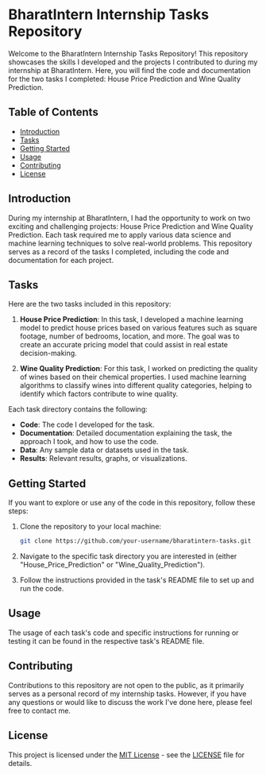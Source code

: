 # BharatIntern Internship Tasks Repository

Welcome to the BharatIntern Internship Tasks Repository! This repository showcases the skills I developed and the projects I contributed to during my internship at BharatIntern. Here, you will find the code and documentation for the two tasks I completed: House Price Prediction and Wine Quality Prediction.

## Table of Contents

- [Introduction](#introduction)
- [Tasks](#tasks)
- [Getting Started](#getting-started)
- [Usage](#usage)
- [Contributing](#contributing)
- [License](#license)

## Introduction

During my internship at BharatIntern, I had the opportunity to work on two exciting and challenging projects: House Price Prediction and Wine Quality Prediction. Each task required me to apply various data science and machine learning techniques to solve real-world problems. This repository serves as a record of the tasks I completed, including the code and documentation for each project.

## Tasks

Here are the two tasks included in this repository:

1. **House Price Prediction**: In this task, I developed a machine learning model to predict house prices based on various features such as square footage, number of bedrooms, location, and more. The goal was to create an accurate pricing model that could assist in real estate decision-making.

2. **Wine Quality Prediction**: For this task, I worked on predicting the quality of wines based on their chemical properties. I used machine learning algorithms to classify wines into different quality categories, helping to identify which factors contribute to wine quality.

Each task directory contains the following:

- **Code**: The code I developed for the task.
- **Documentation**: Detailed documentation explaining the task, the approach I took, and how to use the code.
- **Data**: Any sample data or datasets used in the task.
- **Results**: Relevant results, graphs, or visualizations.

## Getting Started

If you want to explore or use any of the code in this repository, follow these steps:

1. Clone the repository to your local machine:

   ```bash
   git clone https://github.com/your-username/bharatintern-tasks.git
   ```

2. Navigate to the specific task directory you are interested in (either "House_Price_Prediction" or "Wine_Quality_Prediction").

3. Follow the instructions provided in the task's README file to set up and run the code.

## Usage

The usage of each task's code and specific instructions for running or testing it can be found in the respective task's README file.

## Contributing

Contributions to this repository are not open to the public, as it primarily serves as a personal record of my internship tasks. However, if you have any questions or would like to discuss the work I've done here, please feel free to contact me.

## License

This project is licensed under the [MIT License](LICENSE) - see the [LICENSE](LICENSE) file for details.
